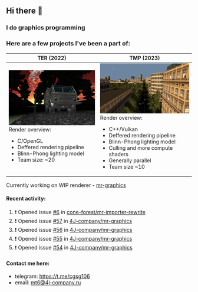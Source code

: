 ## Hi there 👋
### I do graphics programming
### Here are a few projects I've been a part of:  

TER (2022)            |  TMP (2023)
-------------------------|-------------------------
![](images/ter_screenshot_00_upscaled.webp) Render overview: <br><ul><li> C/OpenGL <li> Deffered rendering pipeline <li> Blinn-Phong lighting model <li> Team size: ~20 | ![](images/tmp_screenshot_01_upscaled.webp) Render overview: <br><ul><li> C++/Vulkan <li> Deffered rendering pipeline <li> Blinn-Phong lighting model <li> Culling and more compute shaders <li> Generally parallel <li> Team size ~10

Currently working on WIP renderer - [mr-graphics](https://github.com/4J-company/mr-graphics)  

#### Recent activity:
<!--START_SECTION:activity-->
1. ❗ Opened issue [#6](https://github.com/cone-forest/mr-importer-rewrite/issues/6) in [cone-forest/mr-importer-rewrite](https://github.com/cone-forest/mr-importer-rewrite)
2. ❗ Opened issue [#57](https://github.com/4J-company/mr-graphics/issues/57) in [4J-company/mr-graphics](https://github.com/4J-company/mr-graphics)
3. ❗ Opened issue [#56](https://github.com/4J-company/mr-graphics/issues/56) in [4J-company/mr-graphics](https://github.com/4J-company/mr-graphics)
4. ❗ Opened issue [#55](https://github.com/4J-company/mr-graphics/issues/55) in [4J-company/mr-graphics](https://github.com/4J-company/mr-graphics)
5. ❗ Opened issue [#54](https://github.com/4J-company/mr-graphics/issues/54) in [4J-company/mr-graphics](https://github.com/4J-company/mr-graphics)
<!--END_SECTION:activity-->

#### Contact me here:
 - telegram: https://t.me/cgsg106
 - email:    mt6@4j-company.ru
